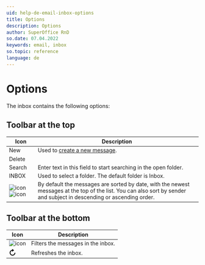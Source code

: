 ```yaml
---
uid: help-de-email-inbox-options
title: Options
description: Options
author: SuperOffice RnD
so.date: 07.04.2022
keywords: email, inbox
so.topic: reference
language: de
---
```


# Options

The inbox contains the following options:

## Toolbar at the top

| Icon | Description |
|---|---|
| New | Used to [create a new message][1]. |
| Delete | |
| Search | Enter text in this field to start searching in the open folder. |
| INBOX | Used to select a folder. The default folder is Inbox. |
| ![icon][img2] ![icon][img5] | By default the messages are sorted by date, with the newest messages at the top of the list. You can also sort by sender and subject in descending or ascending order. |

## Toolbar at the bottom

| Icon | Description |
|---|---|
| ![icon][img3] | Filters the messages in the inbox. |
| ![icon][img4] | Refreshes the inbox. |

<!-- Referenced links -->
[1]: compose.md

<!-- Referenced images -->
[img2]: ../../../../../common/icons/dropdown-arrow.png
[img5]: ../../../../../common/icons/arrow-down-icon.png
[img3]: ../../../../../common/icons/filter-icon.png
[img4]: ../../../../../common/icons/refresh-icon.png

